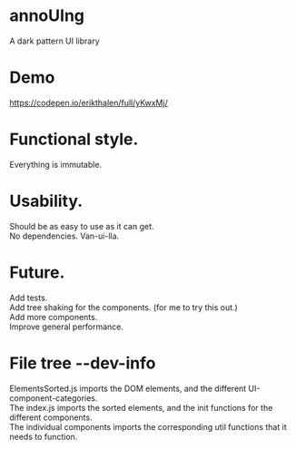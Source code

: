 # annoUIng
A dark pattern UI library

# Demo
https://codepen.io/erikthalen/full/yKwxMj/

# Functional style.
Everything is immutable.

# Usability.
Should be as easy to use as it can get.<br>
No dependencies. Van-ui-lla.<br>

# Future.
Add tests.<br>
Add tree shaking for the components. (for me to try this out.)<br>
Add more components.<br>
Improve general performance.<br>

# File tree --dev-info
ElementsSorted.js imports the DOM elements, and the different UI-component-categories.<br>
The index.js imports the sorted elements, and the init functions for the different components.<br>
The individual components imports the corresponding util functions that it needs to function.<br>
